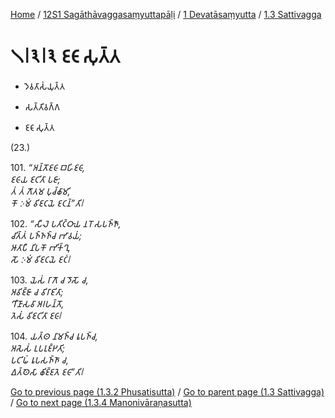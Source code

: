 
[Home](/) / [12S1 Sagāthāvaggasaṃyuttapāḷi](../...md) / [1 Devatāsaṃyutta](...md) / [1.3 Sattivagga](../12S1/1/1.3.md)

# 𑁧𑁇𑁩𑁇𑁩 𑀚𑀝𑀸𑀲𑀼𑀢𑁆𑀢

* 𑀤𑁂𑀯𑀢𑀸𑀲𑀁𑀬𑀼𑀢𑁆𑀢

* 𑀲𑀢𑁆𑀢𑀺𑀯𑀕𑁆𑀕

* 𑀚𑀝𑀸𑀲𑀼𑀢𑁆𑀢

(23.)

101\. _“𑀅𑀦𑁆𑀢𑁄𑀚𑀝𑀸 𑀩𑀳𑀺𑀚𑀝𑀸,_  
_𑀚𑀝𑀸𑀬 𑀚𑀝𑀺𑀢𑀸 𑀧𑀚𑀸;_  
_𑀢𑀁 𑀢𑀁 𑀕𑁄𑀢𑀫 𑀧𑀼𑀘𑁆𑀙𑀸𑀫𑀺,_  
_𑀓𑁄 𑀇𑀫𑀁 𑀯𑀺𑀚𑀝𑀬𑁂 𑀚𑀝𑀦𑁆”𑀢𑀺𑁇_  


102\. _“𑀲𑀻𑀮𑁂 𑀧𑀢𑀺𑀝𑁆𑀞𑀸𑀬 𑀦𑀭𑁄 𑀲𑀧𑀜𑁆𑀜𑁄,_  
_𑀘𑀺𑀢𑁆𑀢𑀁 𑀧𑀜𑁆𑀜𑀜𑁆𑀘 𑀪𑀸𑀯𑀬𑀁;_  
_𑀆𑀢𑀸𑀧𑀻 𑀦𑀺𑀧𑀓𑁄 𑀪𑀺𑀓𑁆𑀔𑀼,_  
_𑀲𑁄 𑀇𑀫𑀁 𑀯𑀺𑀚𑀝𑀬𑁂 𑀚𑀝𑀁𑁇_  


103\. _𑀬𑁂𑀲𑀁 𑀭𑀸𑀕𑁄 𑀘 𑀤𑁄𑀲𑁄 𑀘,_  
_𑀅𑀯𑀺𑀚𑁆𑀚𑀸 𑀘 𑀯𑀺𑀭𑀸𑀚𑀺𑀢𑀸;_  
_𑀔𑀻𑀡𑀸𑀲𑀯𑀸 𑀅𑀭𑀳𑀦𑁆𑀢𑁄,_  
_𑀢𑁂𑀲𑀁 𑀯𑀺𑀚𑀝𑀺𑀢𑀸 𑀚𑀝𑀸𑁇_  


104\. _𑀬𑀢𑁆𑀣 𑀦𑀸𑀫𑀜𑁆𑀘 𑀭𑀽𑀧𑀜𑁆𑀘,_  
_𑀅𑀲𑁂𑀲𑀁 𑀉𑀧𑀭𑀼𑀚𑁆𑀛𑀢𑀺;_  
_𑀧𑀝𑀺𑀖𑀁 𑀭𑀽𑀧𑀲𑀜𑁆𑀜𑀸 𑀘,_  
_𑀏𑀢𑁆𑀣𑁂𑀲𑀸 𑀙𑀺𑀚𑁆𑀚𑀢𑁂 𑀚𑀝𑀸”𑀢𑀺𑁇_  


[Go to previous page (1.3.2 Phusatisutta)](1.3.2.md) / [Go to parent page (1.3 Sattivagga)](../12S1/1/1.3.md) / [Go to next page (1.3.4 Manonivāraṇasutta)](1.3.4.md)


